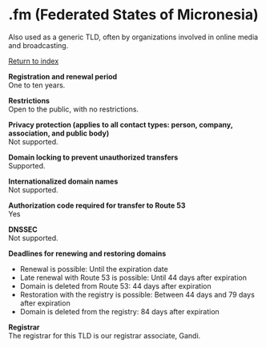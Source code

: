 # \.fm \(Federated States of Micronesia\)<a name="fm"></a>

Also used as a generic TLD, often by organizations involved in online media and broadcasting\.

[Return to index](registrar-tld-list.md#index)

**Registration and renewal period**  
One to ten years\.

**Restrictions**  
Open to the public, with no restrictions\.

**Privacy protection \(applies to all contact types: person, company, association, and public body\)**  
Not supported\.

**Domain locking to prevent unauthorized transfers**  
Supported\.

**Internationalized domain names**  
Not supported\.

**Authorization code required for transfer to Route 53**  
Yes

**DNSSEC**  
Not supported\.

**Deadlines for renewing and restoring domains**  
+ Renewal is possible: Until the expiration date
+ Late renewal with Route 53 is possible: Until 44 days after expiration
+ Domain is deleted from Route 53: 44 days after expiration
+ Restoration with the registry is possible: Between 44 days and 79 days after expiration
+ Domain is deleted from the registry: 84 days after expiration

**Registrar**  
The registrar for this TLD is our registrar associate, Gandi\.